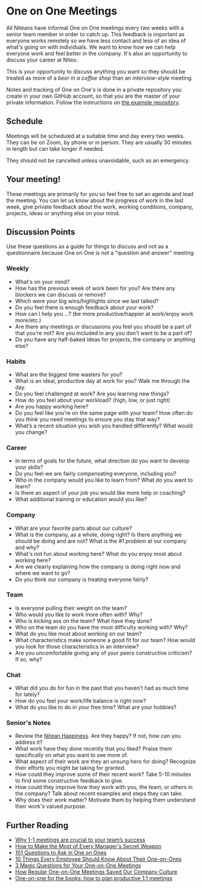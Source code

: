 # One on One Meetings

All Niteans have informal One on One meetings every two weeks with a senior team member in order to catch up. This feedback is important as everyone works remotely so we have less contact and less of an idea of what's going on with individuals. We want to know how we can help everyone work and feel better in the company. It's also an opportunity to discuss your career at Niteo.

This is your opportunity to discuss anything you want so they should be treated as more of a *beer in a coffee shop* than an *interview-style* meeting.

Notes and tracking of One on One's is done in a private repository you create in your own GitHub account, so that you are the master of your private information. Follow the instructions on [the example repository](https://github.com/niteoweb/my-niteo-career).


## Schedule

Meetings will be scheduled at a suitable time and day every two weeks. They can be on Zoom, by phone or in person. They are usually 30 minutes in length but can take longer if needed.

They should not be cancelled unless unavoidable, such as an emergency.

## Your meeting!

These meetings are primarily for you so feel free to set an agenda and lead the meeting. You can let us know about the progress of work in the last week, give private feedback about the work, working conditions, company, projects, ideas or anything else on your mind.

## Discussion Points

Use these questions as a guide for things to discuss and not as a questionnaire because One on One is not a "question and answer" meeting.

### Weekly 

* What's on your mind?
* How has the previous week of work been for you? Are there any blockers we can discuss or remove?
* Which were your big wins/highlights since we last talked?
* Do you feel there is enough feedback about your work?
* How can I help you ...? (be more productive/happier at work/enjoy work more/etc.) 
* Are there any meetings or discussions you feel you should be a part of that you're not? Are you included in any you don't want to be a part of?
* Do you have any half-baked ideas for projects, the company or anything else?


### Habits

* What are the biggest time wasters for you?
* What is an ideal, productive day at work for you? Walk me through the day.
* Do you feel challenged at work? Are you learning new things?
* How do you feel about your workload? (high, low, or just right)
* Are you happy working here?
* Do you feel like you’re on the same page with your team? How often do you think you need meetings to ensure you stay that way?
* What’s a recent situation you wish you handled differently? What would you change?


### Career

* In terms of goals for the future, what direction do you want to develop your skills?
* Do you feel we are fairly compensating everyone, including you?
* Who in the company would you like to learn from? What do you want to learn?
* Is there an aspect of your job you would like more help or coaching?
* What additional training or education would you like?


### Company

* What are your favorite parts about our culture?
* What is the company, as a whole, doing right? Is there anything we should be doing and are not? What is the *#1 problem* at our company and why?
* What's not fun about working here? What do you enjoy most about working here?
* Are we clearly explaining how the company is doing right now and where we want to go?
* Do you think our company is treating everyone fairly?


### Team

* Is everyone pulling their weight on the team?
* Who would you like to work more often with? Why?
* Who is kicking ass on the team? What have they done?
* Who on the team do you have the most difficulty working with? Why?
* What do you like most about working on our team?
* What characteristics make someone a good fit for our team? How would you look for those characteristics in an interview?
* Are you uncomfortable giving any of your peers constructive criticism? If so, why?


### Chat

* What did you do for fun in the past that you haven’t had as much time for lately?
* How do you feel your work/life balance is right now?
* What do you like to do in your free time? What are your hobbies?


### Senior's Notes

* Review the [Nitean Happiness](https://niteo.grafana.net/d/000000152/nitean-happiness). Are they happy? If not, how can you address it?
* What work have they done recently that you liked? Praise them specifically on what you want to see more of.
* What aspect of their work are they an unsung hero for doing? Recognize their efforts you might be taking for granted.
* How could they improve some of their recent work? Take 5-10 minutes to find some constructive feedback to give.
* How could they improve how they work with you, the team, or others in the company? Talk about recent examples and steps they can take.
* Why does their work matter? Motivate them by helping them understand their work's valued purpose.


## Further Reading

* [Why 1-1 meetings are crucial to your team’s success](https://wavelength.asana.com/workstyle-what-is-a-1-1/)
* [How to Make the Most of Every Manager's Secret Weapon]( https://getlighthouse.com/blog/make-every-managers-secret-weapon/)
* [101 Questions to Ask in One on Ones](http://jasonevanish.com/2014/05/29/101-questions-to-ask-in-1-on-1s/)
* [10 Things Every Employee Should Know About Their One-on-Ones](https://getlighthouse.com/blog/one-on-ones-employee-know/)
* [3 Magic Questions for Your One-on-One Meetings](http://blog.hubspot.com/sales/magic-questions-for-your-one-on-one-meetings)
* [How Regular One-on-One Meetings Saved Our Company Culture](https://www.groovehq.com/blog/one-on-one-meetings-for-company-culture)
* [One-on-one for the books: how to plan productive 1:1 meetings](https://blog.asana.com/2017/12/one-on-one-meeting-agenda/)
